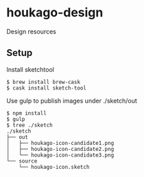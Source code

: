 # houkago-design

Design resources

## Setup

Install sketchtool

```
$ brew install brew-cask
$ cask install sketch-tool
```

Use gulp to publish images under ./sketch/out

```
$ npm install
$ gulp
$ tree ./sketch
./sketch
├── out
│   ├── houkago-icon-candidate1.png
│   ├── houkago-icon-candidate2.png
│   └── houkago-icon-candidate3.png
└── source
    └── houkago-icon.sketch
```

